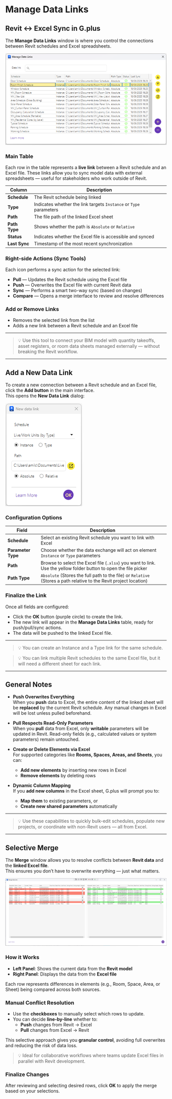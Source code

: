 ﻿# Manage Data Links 
## Revit ↔ Excel Sync in G.plus

The **Manage Data Links** window is where you control the connections between Revit schedules and Excel spreadsheets.

![Manage Data Links](../assets/images/ManageLinks.png)

### Main Table

Each row in the table represents a **live link** between a Revit schedule and an Excel file. These links allow you to sync model data with external spreadsheets — useful for stakeholders who work outside of Revit.

| Column       | Description |
|--------------|-------------|
| **Schedule** | The Revit schedule being linked |
| **Type**     | Indicates whether the link targets `Instance` or `Type` parameters |
| **Path**     | The file path of the linked Excel sheet |
| **Path Type**| Shows whether the path is `Absolute` or `Relative` |
| **Status**   | Indicates whether the Excel file is accessible and synced |
| **Last Sync**| Timestamp of the most recent synchronization |


### Right-side Actions (Sync Tools)

Each icon performs a sync action for the selected link:

- **Pull** — Updates the Revit schedule using the Excel file
- **Push** — Overwrites the Excel file with current Revit data
- **Sync** — Performs a smart two-way sync (based on changes)
- **Compare** — Opens a merge interface to review and resolve differences

### Add or Remove Links

- Removes the selected link from the list  
- Adds a new link between a Revit schedule and an Excel file  

---

> 💡 Use this tool to connect your BIM model with quantity takeoffs, asset registers, or room data sheets managed externally — without breaking the Revit workflow.

---
## Add a New Data Link

To create a new connection between a Revit schedule and an Excel file, click the **Add button** in the main interface.  
This opens the **New Data Link** dialog:

![New Data Link](../assets/images/NewDataLink.png)

### Configuration Options

| Field           | Description |
|----------------|-------------|
| **Schedule**    | Select an existing Revit schedule you want to link with Excel |
| **Parameter Type** | Choose whether the data exchange will act on element `Instance` or `Type` parameters |
| **Path**        | Browse to select the Excel file (`.xlsx`) you want to link. Use the yellow folder button to open the file picker |
| **Path Type**   | `Absolute` (Stores the full path to the file) or `Relative` (Stores a path relative to the Revit project location) |

### Finalize the Link

Once all fields are configured:
- Click the **OK** button (purple circle) to create the link.
- The new link will appear in the **Manage Data Links** table, ready for push/pull/sync actions.
- The data will be pushed to the linked Excel file.
---

> 💡 You can create an Instance and a Type link for the same schedule.  

> 💡 You can link multiple Revit schedules to the same Excel file, but it will need a different sheet for each link.

---
## General Notes

- **Push Overwrites Everything**  
  When you **push** data to Excel, the entire content of the linked sheet will be **replaced** by the current Revit schedule. Any manual changes in Excel will be lost unless pulled beforehand.

- **Pull Respects Read-Only Parameters**  
  When you **pull** data from Excel, only **writable** parameters will be updated in Revit. Read-only fields (e.g., calculated values or system parameters) remain untouched.

- **Create or Delete Elements via Excel**  
  For supported categories like **Rooms, Spaces, Areas, and Sheets**, you can:
  - **Add new elements** by inserting new rows in Excel
  - **Remove elements** by deleting rows

- **Dynamic Column Mapping**  
  If you **add new columns** in the Excel sheet, G.plus will prompt you to:
  - **Map them** to existing parameters, or
  - **Create new shared parameters** automatically
---

> 💡 Use these capabilities to quickly bulk-edit schedules, populate new projects, or coordinate with non-Revit users — all from Excel.

---
## Selective Merge

The **Merge** window allows you to resolve conflicts between **Revit data** and the **linked Excel file**.  
This ensures you don’t have to overwrite everything — just what matters.

![New Data Link](../assets/images/Compare.png)

### How it Works

- **Left Panel**: Shows the current data from the **Revit model**
- **Right Panel**: Displays the data from the **Excel file**

Each row represents differences in elements (e.g., Room, Space, Area, or Sheet) being compared across both sources.

### Manual Conflict Resolution

- Use the **checkboxes** to manually select which rows to update.
- You can decide **line-by-line** whether to:
  - **Push** changes from Revit → Excel
  - **Pull** changes from Excel → Revit

This selective approach gives you **granular control**, avoiding full overwrites and reducing the risk of data loss.

> 💡 Ideal for collaborative workflows where teams update Excel files in parallel with Revit development.

### Finalize Changes

After reviewing and selecting desired rows, click **OK** to apply the merge based on your selections.
